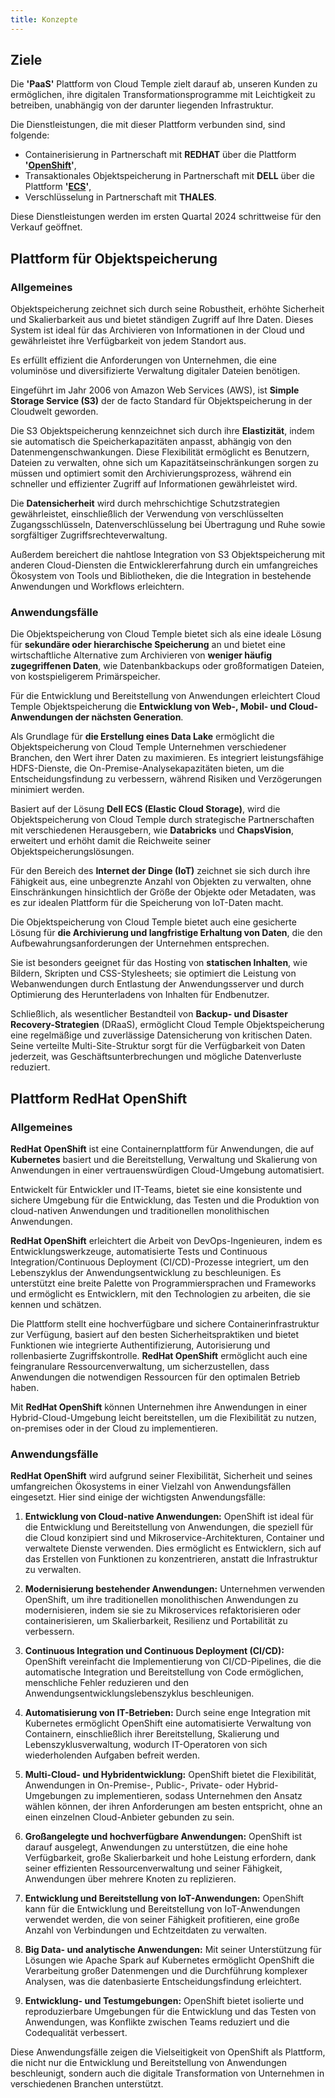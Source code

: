 ```yaml
---
title: Konzepte
---
```


## Ziele

Die __'PaaS'__ Plattform von Cloud Temple zielt darauf ab, unseren Kunden zu ermöglichen, ihre digitalen Transformationsprogramme mit Leichtigkeit zu betreiben, unabhängig von der darunter liegenden Infrastruktur.

Die Dienstleistungen, die mit dieser Plattform verbunden sind, sind folgende:

- Containerisierung in Partnerschaft mit __REDHAT__ über die Plattform __'[OpenShift](https://www.redhat.com/en/technologies/cloud-computing/openshift)'__,
- Transaktionales Objektspeicherung in Partnerschaft mit __DELL__ über die Plattform __'[ECS](https://www.dell.com/en-us/dt/storage/ecs/index.htm?hve=explore+ecs)'__,
- Verschlüsselung in Partnerschaft mit __THALES__.

Diese Dienstleistungen werden im ersten Quartal 2024 schrittweise für den Verkauf geöffnet.
## Plattform für Objektspeicherung

### Allgemeines

Objektspeicherung zeichnet sich durch seine Robustheit, erhöhte Sicherheit und Skalierbarkeit aus und bietet ständigen Zugriff auf Ihre Daten. Dieses System ist ideal für das Archivieren von Informationen in der Cloud und gewährleistet ihre Verfügbarkeit von jedem Standort aus.

Es erfüllt effizient die Anforderungen von Unternehmen, die eine voluminöse und diversifizierte Verwaltung digitaler Dateien benötigen.

Eingeführt im Jahr 2006 von Amazon Web Services (AWS), ist __Simple Storage Service (S3)__ der de facto Standard für Objektspeicherung in der Cloudwelt geworden.

Die S3 Objektspeicherung kennzeichnet sich durch ihre __Elastizität__, indem sie automatisch die Speicherkapazitäten anpasst, abhängig von den Datenmengenschwankungen. Diese Flexibilität ermöglicht es Benutzern, Dateien zu verwalten, ohne sich um Kapazitätseinschränkungen sorgen zu müssen und optimiert somit den Archivierungsprozess, während ein schneller und effizienter Zugriff auf Informationen gewährleistet wird.

Die __Datensicherheit__ wird durch mehrschichtige Schutzstrategien gewährleistet, einschließlich der Verwendung von verschlüsselten Zugangsschlüsseln, Datenverschlüsselung bei Übertragung und Ruhe sowie sorgfältiger Zugriffsrechteverwaltung.

Außerdem bereichert die nahtlose Integration von S3 Objektspeicherung mit anderen Cloud-Diensten die Entwicklererfahrung durch ein umfangreiches Ökosystem von Tools und Bibliotheken, die die Integration in bestehende Anwendungen und Workflows erleichtern.

### Anwendungsfälle

Die Objektspeicherung von Cloud Temple bietet sich als eine ideale Lösung für __sekundäre oder hierarchische Speicherung__ an und bietet eine wirtschaftliche Alternative zum Archivieren von __weniger häufig zugegriffenen Daten__, wie Datenbankbackups oder großformatigen Dateien, von kostspieligerem Primärspeicher.

Für die Entwicklung und Bereitstellung von Anwendungen erleichtert Cloud Temple Objektspeicherung die __Entwicklung von Web-, Mobil- und Cloud-Anwendungen der nächsten Generation__.

Als Grundlage für __die Erstellung eines Data Lake__ ermöglicht die Objektspeicherung von Cloud Temple Unternehmen verschiedener Branchen, den Wert ihrer Daten zu maximieren. Es integriert leistungsfähige HDFS-Dienste, die On-Premise-Analysekapazitäten bieten, um die Entscheidungsfindung zu verbessern, während Risiken und Verzögerungen minimiert werden.

Basiert auf der Lösung __Dell ECS (Elastic Cloud Storage)__, wird die Objektspeicherung von Cloud Temple durch strategische Partnerschaften mit verschiedenen Herausgebern, wie __Databricks__ und __ChapsVision__, erweitert und erhöht damit die Reichweite seiner Objektspeicherungslösungen.

Für den Bereich des __Internet der Dinge (IoT)__ zeichnet sie sich durch ihre Fähigkeit aus, eine unbegrenzte Anzahl von Objekten zu verwalten, ohne Einschränkungen hinsichtlich der Größe der Objekte oder Metadaten, was es zur idealen Plattform für die Speicherung von IoT-Daten macht.

Die Objektspeicherung von Cloud Temple bietet auch eine gesicherte Lösung für __die Archivierung und langfristige Erhaltung von Daten__, die den Aufbewahrungsanforderungen der Unternehmen entsprechen.

Sie ist besonders geeignet für das Hosting von __statischen Inhalten__, wie Bildern, Skripten und CSS-Stylesheets; sie optimiert die Leistung von Webanwendungen durch Entlastung der Anwendungsserver und durch Optimierung des Herunterladens von Inhalten für Endbenutzer.

Schließlich, als wesentlicher Bestandteil von __Backup- und Disaster Recovery-Strategien__ (DRaaS), ermöglicht Cloud Temple Objektspeicherung eine regelmäßige und zuverlässige Datensicherung von kritischen Daten. Seine verteilte Multi-Site-Struktur sorgt für die Verfügbarkeit von Daten jederzeit, was Geschäftsunterbrechungen und mögliche Datenverluste reduziert.
## Plattform RedHat OpenShift
### Allgemeines

__RedHat OpenShift__ ist eine Containernplattform für Anwendungen, die auf __Kubernetes__ basiert und die Bereitstellung, Verwaltung und Skalierung von Anwendungen in einer vertrauenswürdigen Cloud-Umgebung automatisiert.

Entwickelt für Entwickler und IT-Teams, bietet sie eine konsistente und sichere Umgebung für die Entwicklung, das Testen und die Produktion von cloud-nativen Anwendungen und traditionellen monolithischen Anwendungen.

__RedHat OpenShift__ erleichtert die Arbeit von DevOps-Ingenieuren, indem es Entwicklungswerkzeuge, automatisierte Tests und Continuous Integration/Continuous Deployment (CI/CD)-Prozesse integriert, um den Lebenszyklus der Anwendungsentwicklung zu beschleunigen. Es unterstützt eine breite Palette von Programmiersprachen und Frameworks und ermöglicht es Entwicklern, mit den Technologien zu arbeiten, die sie kennen und schätzen.

Die Plattform stellt eine hochverfügbare und sichere Containerinfrastruktur zur Verfügung, basiert auf den besten Sicherheitspraktiken und bietet Funktionen wie integrierte Authentifizierung, Autorisierung und rollenbasierte Zugriffskontrolle. __RedHat OpenShift__ ermöglicht auch eine feingranulare Ressourcenverwaltung, um sicherzustellen, dass Anwendungen die notwendigen Ressourcen für den optimalen Betrieb haben.

Mit __RedHat OpenShift__ können Unternehmen ihre Anwendungen in einer Hybrid-Cloud-Umgebung leicht bereitstellen, um die Flexibilität zu nutzen, on-premises oder in der Cloud zu implementieren.

### Anwendungsfälle

__RedHat OpenShift__ wird aufgrund seiner Flexibilität, Sicherheit und seines umfangreichen Ökosystems in einer Vielzahl von Anwendungsfällen eingesetzt. Hier sind einige der wichtigsten Anwendungsfälle:

1. **Entwicklung von Cloud-native Anwendungen:** OpenShift ist ideal für die Entwicklung und Bereitstellung von Anwendungen, die speziell für die Cloud konzipiert sind und Mikroservice-Architekturen, Container und verwaltete Dienste verwenden. Dies ermöglicht es Entwicklern, sich auf das Erstellen von Funktionen zu konzentrieren, anstatt die Infrastruktur zu verwalten.

2. **Modernisierung bestehender Anwendungen:** Unternehmen verwenden OpenShift, um ihre traditionellen monolithischen Anwendungen zu modernisieren, indem sie sie zu Mikroservices refaktorisieren oder containerisieren, um Skalierbarkeit, Resilienz und Portabilität zu verbessern.

3. **Continuous Integration und Continuous Deployment (CI/CD):** OpenShift vereinfacht die Implementierung von CI/CD-Pipelines, die die automatische Integration und Bereitstellung von Code ermöglichen, menschliche Fehler reduzieren und den Anwendungsentwicklungslebenszyklus beschleunigen.

4. **Automatisierung von IT-Betrieben:** Durch seine enge Integration mit Kubernetes ermöglicht OpenShift eine automatisierte Verwaltung von Containern, einschließlich ihrer Bereitstellung, Skalierung und Lebenszyklusverwaltung, wodurch IT-Operatoren von sich wiederholenden Aufgaben befreit werden.

5. **Multi-Cloud- und Hybridentwicklung:** OpenShift bietet die Flexibilität, Anwendungen in On-Premise-, Public-, Private- oder Hybrid-Umgebungen zu implementieren, sodass Unternehmen den Ansatz wählen können, der ihren Anforderungen am besten entspricht, ohne an einen einzelnen Cloud-Anbieter gebunden zu sein.

6. **Großangelegte und hochverfügbare Anwendungen:** OpenShift ist darauf ausgelegt, Anwendungen zu unterstützen, die eine hohe Verfügbarkeit, große Skalierbarkeit und hohe Leistung erfordern, dank seiner effizienten Ressourcenverwaltung und seiner Fähigkeit, Anwendungen über mehrere Knoten zu replizieren.

7. **Entwicklung und Bereitstellung von IoT-Anwendungen:** OpenShift kann für die Entwicklung und Bereitstellung von IoT-Anwendungen verwendet werden, die von seiner Fähigkeit profitieren, eine große Anzahl von Verbindungen und Echtzeitdaten zu verwalten.

8. **Big Data- und analytische Anwendungen:** Mit seiner Unterstützung für Lösungen wie Apache Spark auf Kubernetes ermöglicht OpenShift die Verarbeitung großer Datenmengen und die Durchführung komplexer Analysen, was die datenbasierte Entscheidungsfindung erleichtert.

9. **Entwicklung- und Testumgebungen:** OpenShift bietet isolierte und reproduzierbare Umgebungen für die Entwicklung und das Testen von Anwendungen, was Konflikte zwischen Teams reduziert und die Codequalität verbessert.

Diese Anwendungsfälle zeigen die Vielseitigkeit von OpenShift als Plattform, die nicht nur die Entwicklung und Bereitstellung von Anwendungen beschleunigt, sondern auch die digitale Transformation von Unternehmen in verschiedenen Branchen unterstützt.
